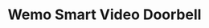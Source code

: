 ---
date_added: 2023-08-20
vendor: Belkin
title: Wemo Smart Video Doorbell
category: doorbell
zigbeemodel: ['WDC010']
compatible: [wifi]
mlink: https://www.belkin.com/smart-video-doorbell/P-WDC010.html
---